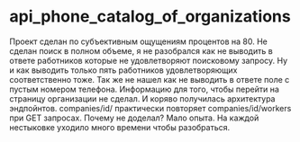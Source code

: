 # api_phone_catalog_of_organizations
Проект сделан по субъективным ощущениям процентов на 80.
Не сделан поиск в полном объеме, я не разобрался как не 
выводить в ответе работников которые не удовлетворяют 
поисковому запросу. Ну и как выводить только пять работников
удовлетворяющих соответственно тоже.
Так же не нашел как не выводить в ответе поле с пустым номером телефона.
Информацию для того, чтобы перейти на страницу организации не сделал.
И коряво получилась архитектура эндпойнтов. companies/id/ практически 
повторяет companies/id/workers при GET запросах.
Почему не доделал? Мало опыта. На каждой нестыковке уходило много времени
чтобы разобраться.
